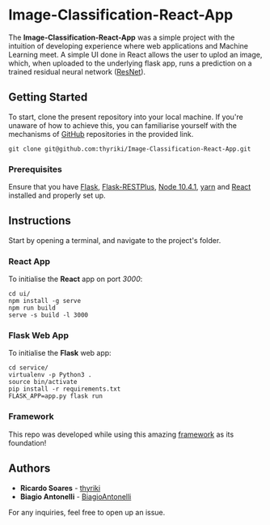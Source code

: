 # Image-Classification-React-App

The **Image-Classification-React-App** was a simple project with the intuition of developing experience where web applications and Machine Learning meet. A simple UI done in React allows the user to uplod an image, which, when uploaded to the underlying flask app, runs a prediction on a trained residual neural network ([ResNet](https://keras.io/applications/#resnet)).

## Getting Started

To start, clone the present repository into your local machine. If you're unaware of how to achieve this, you can familiarise yourself with the mechanisms of [GitHub](https://help.github.com/articles/set-up-git) repositories in the provided link.

```
git clone git@github.com:thyriki/Image-Classification-React-App.git
```
### Prerequisites
Ensure that you have [Flask](https://github.com/pallets/flask), [Flask-RESTPlus](https://flask-restplus.readthedocs.io/en/stable/index.html#), [Node 10.4.1](https://nodejs.org/en/), [yarn](https://yarnpkg.com/lang/en/) and [React](https://reactjs.org/) installed and properly set up.

## Instructions

Start by opening a terminal, and navigate to the project's folder.

### React App
 To initialise the **React** app on port *3000*:

```
cd ui/
npm install -g serve
npm run build
serve -s build -l 3000
```

### Flask Web App
To initialise the **Flask** web app:

```
cd service/
virtualenv -p Python3 .
source bin/activate
pip install -r requirements.txt
FLASK_APP=app.py flask run
```

### Framework

This repo was developed while using this amazing [framework](https://towardsdatascience.com/create-a-complete-machine-learning-web-application-using-react-and-flask-859340bddb33) as its foundation!

## Authors

* **Ricardo Soares** - [thyriki](https://github.com/thyriki)
* **Biagio Antonelli**  - [BiagioAntonelli](https://github.com/BiagioAntonelli)

For any inquiries, feel free to open up an issue.
